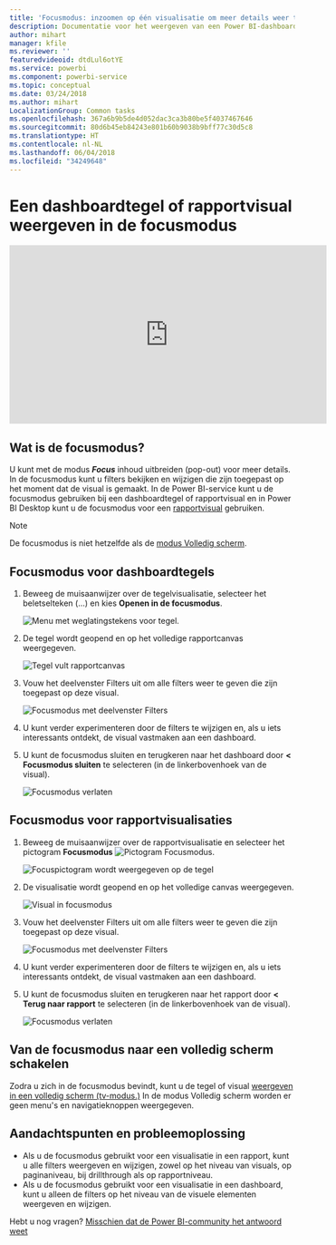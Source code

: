 ```yaml
---
title: 'Focusmodus: inzoomen op één visualisatie om meer details weer te geven.'
description: Documentatie voor het weergeven van een Power BI-dashboardtegel of rapportvisualisatie in de focusmodus, ook wel een pop-out genoemd.
author: mihart
manager: kfile
ms.reviewer: ''
featuredvideoid: dtdLul6otYE
ms.service: powerbi
ms.component: powerbi-service
ms.topic: conceptual
ms.date: 03/24/2018
ms.author: mihart
LocalizationGroup: Common tasks
ms.openlocfilehash: 367a6b9b5de4d052dac3ca3b80be5f4037467646
ms.sourcegitcommit: 80d6b45eb84243e801b60b9038b9bff77c30d5c8
ms.translationtype: HT
ms.contentlocale: nl-NL
ms.lasthandoff: 06/04/2018
ms.locfileid: "34249648"
---
```

# <a name="display-a-dashboard-tile-or-report-visual-in-focus-mode"></a>Een dashboardtegel of rapportvisual weergeven in de focusmodus

<iframe width="560" height="315" src="https://www.youtube.com/embed/dtdLul6otYE" frameborder="0" allowfullscreen></iframe>


## <a name="what-is-focus-mode"></a>Wat is de focusmodus?

U kunt met de modus ***Focus*** inhoud uitbreiden (pop-out) voor meer details.  In de focusmodus kunt u filters bekijken en wijzigen die zijn toegepast op het moment dat de visual is gemaakt.  In de Power BI-service kunt u de focusmodus gebruiken bij een dashboardtegel of rapportvisual en in Power BI Desktop kunt u de focusmodus voor een [rapportvisual](desktop-report-view.md) gebruiken.

> [!NOTE]
> De focusmodus is niet hetzelfde als de [modus Volledig scherm](service-fullscreen-mode.md).
> 


## <a name="focus-mode-for-dashboard-tiles"></a>Focusmodus voor dashboardtegels

1. Beweeg de muisaanwijzer over de tegelvisualisatie, selecteer het beletselteken (...) en kies **Openen in de focusmodus**. 

    ![Menu met weglatingstekens voor tegel](media/service-focus-mode/power-bi-dashboard-focus-mode.png).

2. De tegel wordt geopend en op het volledige rapportcanvas weergegeven. 

   ![Tegel vult rapportcanvas](media/service-focus-mode/power-bi-tile-focus.png)

3. Vouw het deelvenster Filters uit om alle filters weer te geven die zijn toegepast op deze visual.
   
   ![Focusmodus met deelvenster Filters](media/service-focus-mode/power-bi-focus-filters.png)

4. U kunt verder experimenteren door de filters te wijzigen en, als u iets interessants ontdekt, de visual vastmaken aan een dashboard.

5. U kunt de focusmodus sluiten en terugkeren naar het dashboard door **< Focusmodus sluiten** te selecteren (in de linkerbovenhoek van de visual).
   
    ![Focusmodus verlaten](media/service-focus-mode/power-bi-tile-exit-focus.png)    


## <a name="focus-mode-for-report-visualizations"></a>Focusmodus voor rapportvisualisaties

1. Beweeg de muisaanwijzer over de rapportvisualisatie en selecteer het pictogram **Focusmodus** ![Pictogram Focusmodus](media/service-focus-mode/pbi_popout.jpg).  
   
   ![Focuspictogram wordt weergegeven op de tegel](media/service-focus-mode/power-bi-hover-focus.png)
2. De visualisatie wordt geopend en op het volledige canvas weergegeven. 

   ![Visual in focusmodus](media/service-focus-mode/power-bi-display-focus-newer2.png)
3. Vouw het deelvenster Filters uit om alle filters weer te geven die zijn toegepast op deze visual.
   
   ![Focusmodus met deelvenster Filters](media/service-focus-mode/power-bi-display-focus-filters.png)
4. U kunt verder experimenteren door de filters te wijzigen en, als u iets interessants ontdekt, de visual vastmaken aan een dashboard.   
5. U kunt de focusmodus sluiten en terugkeren naar het rapport door **< Terug naar rapport** te selecteren (in de linkerbovenhoek van de visual). 
   
    ![Focusmodus verlaten](media/service-focus-mode/power-bi-exit-focus-report.png)  

## <a name="go-from-focus-mode-to-full-screen-mode"></a>Van de focusmodus naar een volledig scherm schakelen
Zodra u zich in de focusmodus bevindt, kunt u de tegel of visual [weergeven in een volledig scherm (tv-modus.)](service-fullscreen-mode.md) In de modus Volledig scherm worden er geen menu's en navigatieknoppen weergegeven.

## <a name="considerations-and-troubleshooting"></a>Aandachtspunten en probleemoplossing
* Als u de focusmodus gebruikt voor een visualisatie in een rapport, kunt u alle filters weergeven en wijzigen, zowel op het niveau van visuals, op paginaniveau, bij drillthrough als op rapportniveau.    
* Als u de focusmodus gebruikt voor een visualisatie in een dashboard, kunt u alleen de filters op het niveau van de visuele elementen weergeven en wijzigen.

Hebt u nog vragen? [Misschien dat de Power BI-community het antwoord weet](http://community.powerbi.com/)

